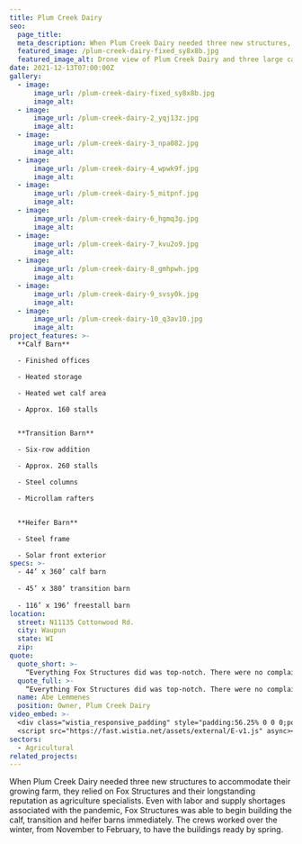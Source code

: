 ```yaml
---
title: Plum Creek Dairy
seo:
  page_title:
  meta_description: When Plum Creek Dairy needed three new structures, they relied on Fox Structures and their longstanding reputation as agriculture specialists.
  featured_image: /plum-creek-dairy-fixed_sy8x8b.jpg
  featured_image_alt: Drone view of Plum Creek Dairy and three large cattle barns
date: 2021-12-13T07:00:00Z
gallery: 
  - image: 
      image_url: /plum-creek-dairy-fixed_sy8x8b.jpg
      image_alt:
  - image: 
      image_url: /plum-creek-dairy-2_yqj13z.jpg
      image_alt:
  - image: 
      image_url: /plum-creek-dairy-3_npa082.jpg
      image_alt:
  - image: 
      image_url: /plum-creek-dairy-4_wpwk9f.jpg
      image_alt:
  - image: 
      image_url: /plum-creek-dairy-5_mitpnf.jpg
      image_alt:
  - image: 
      image_url: /plum-creek-dairy-6_hgmq3g.jpg
      image_alt:
  - image: 
      image_url: /plum-creek-dairy-7_kvu2o9.jpg
      image_alt:
  - image: 
      image_url: /plum-creek-dairy-8_gmhpwh.jpg
      image_alt:
  - image: 
      image_url: /plum-creek-dairy-9_svsy0k.jpg
      image_alt:
  - image: 
      image_url: /plum-creek-dairy-10_q3av10.jpg
      image_alt:
project_features: >-
  **Calf Barn**

  - Finished offices

  - Heated storage

  - Heated wet calf area

  - Approx. 160 stalls


  **Transition Barn**

  - Six-row addition

  - Approx. 260 stalls

  - Steel columns

  - Microllam rafters


  **Heifer Barn**

  - Steel frame

  - Solar front exterior
specs: >-
  - 44’ x 360’ calf barn
  
  - 45’ x 380’ transition barn
  
  - 116’ x 196’ freestall barn
location:
  street: N11135 Cottonwood Rd.
  city: Waupun
  state: WI
  zip:
quote:
  quote_short: >-
    “Everything Fox Structures did was top-notch. There were no complaints from anyone.”
  quote_full: >-
    “Everything Fox Structures did was top-notch. There were no complaints from anyone. The foreman, Brad, was really good. He was flexible during the building process and a great communicator. Because of COVID-19, material prices went up, but Fox Structures honored the prices they committed to up front. The Fox Structures team worked great with our concrete team and were accommodating to their needs. I would recommend Fox Structures to others.”
  name: Abe Lemmenes
  position: Owner, Plum Creek Dairy
video_embed: >-
  <div class="wistia_responsive_padding" style="padding:56.25% 0 0 0;position:relative;"><div class="wistia_responsive_wrapper" style="height:100%;left:0;position:absolute;top:0;width:100%;"><iframe src="https://fast.wistia.net/embed/iframe/4uyhhetje4?seo=true&videoFoam=true" title="Plum Creek Video" allow="autoplay; fullscreen" allowtransparency="true" frameborder="0" scrolling="no" class="wistia_embed" name="wistia_embed" msallowfullscreen width="100%" height="100%"></iframe></div></div>
  <script src="https://fast.wistia.net/assets/external/E-v1.js" async></script>
sectors:
  - Agricultural
related_projects: 
---
```


When Plum Creek Dairy needed three new structures to accommodate their growing farm, they relied on Fox Structures and their longstanding reputation as agriculture specialists. Even with labor and supply shortages associated with the pandemic, Fox Structures was able to begin building the calf, transition and heifer barns immediately. The crews worked over the winter, from November to February, to have the buildings ready by spring.